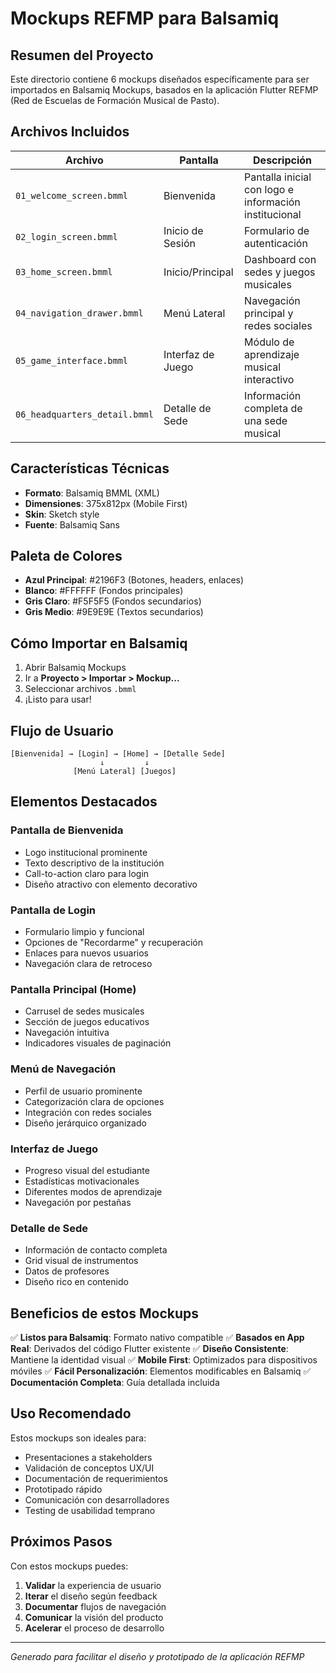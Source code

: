 # Mockups REFMP para Balsamiq

## Resumen del Proyecto

Este directorio contiene 6 mockups diseñados específicamente para ser importados en Balsamiq Mockups, basados en la aplicación Flutter REFMP (Red de Escuelas de Formación Musical de Pasto).

## Archivos Incluidos

| Archivo | Pantalla | Descripción |
|---------|----------|-------------|
| `01_welcome_screen.bmml` | Bienvenida | Pantalla inicial con logo e información institucional |
| `02_login_screen.bmml` | Inicio de Sesión | Formulario de autenticación |
| `03_home_screen.bmml` | Inicio/Principal | Dashboard con sedes y juegos musicales |
| `04_navigation_drawer.bmml` | Menú Lateral | Navegación principal y redes sociales |
| `05_game_interface.bmml` | Interfaz de Juego | Módulo de aprendizaje musical interactivo |
| `06_headquarters_detail.bmml` | Detalle de Sede | Información completa de una sede musical |

## Características Técnicas

- **Formato**: Balsamiq BMML (XML)
- **Dimensiones**: 375x812px (Mobile First)
- **Skin**: Sketch style
- **Fuente**: Balsamiq Sans

## Paleta de Colores

- **Azul Principal**: #2196F3 (Botones, headers, enlaces)
- **Blanco**: #FFFFFF (Fondos principales)
- **Gris Claro**: #F5F5F5 (Fondos secundarios)
- **Gris Medio**: #9E9E9E (Textos secundarios)

## Cómo Importar en Balsamiq

1. Abrir Balsamiq Mockups
2. Ir a **Proyecto > Importar > Mockup...**
3. Seleccionar archivos `.bmml`
4. ¡Listo para usar!

## Flujo de Usuario

```
[Bienvenida] → [Login] → [Home] → [Detalle Sede]
                    ↓         ↓
              [Menú Lateral] [Juegos]
```

## Elementos Destacados

### Pantalla de Bienvenida
- Logo institucional prominente
- Texto descriptivo de la institución
- Call-to-action claro para login
- Diseño atractivo con elemento decorativo

### Pantalla de Login
- Formulario limpio y funcional
- Opciones de "Recordarme" y recuperación
- Enlaces para nuevos usuarios
- Navegación clara de retroceso

### Pantalla Principal (Home)
- Carrusel de sedes musicales
- Sección de juegos educativos
- Navegación intuitiva
- Indicadores visuales de paginación

### Menú de Navegación
- Perfil de usuario prominente
- Categorización clara de opciones
- Integración con redes sociales
- Diseño jerárquico organizado

### Interfaz de Juego
- Progreso visual del estudiante
- Estadísticas motivacionales
- Diferentes modos de aprendizaje
- Navegación por pestañas

### Detalle de Sede
- Información de contacto completa
- Grid visual de instrumentos
- Datos de profesores
- Diseño rico en contenido

## Beneficios de estos Mockups

✅ **Listos para Balsamiq**: Formato nativo compatible
✅ **Basados en App Real**: Derivados del código Flutter existente
✅ **Diseño Consistente**: Mantiene la identidad visual
✅ **Mobile First**: Optimizados para dispositivos móviles
✅ **Fácil Personalización**: Elementos modificables en Balsamiq
✅ **Documentación Completa**: Guía detallada incluida

## Uso Recomendado

Estos mockups son ideales para:
- Presentaciones a stakeholders
- Validación de conceptos UX/UI
- Documentación de requerimientos
- Prototipado rápido
- Comunicación con desarrolladores
- Testing de usabilidad temprano

## Próximos Pasos

Con estos mockups puedes:
1. **Validar** la experiencia de usuario
2. **Iterar** el diseño según feedback
3. **Documentar** flujos de navegación
4. **Comunicar** la visión del producto
5. **Acelerar** el proceso de desarrollo

---

*Generado para facilitar el diseño y prototipado de la aplicación REFMP*